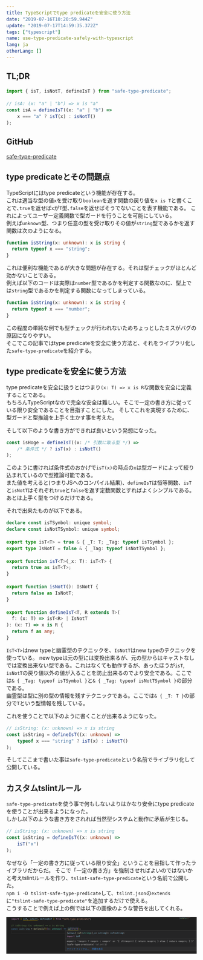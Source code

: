 ```yaml
---
title: TypeScriptでtype predicateを安全に使う方法
date: "2019-07-16T10:20:59.944Z"
update: "2019-07-17T14:59:35.372Z"
tags: ["typescript"]
name: use-type-predicate-safely-with-typescript
lang: ja
otherLang: []
---
```



## TL;DR

```ts
import { isT, isNotT, defineIsT } from "safe-type-predicate";

// isA: (x: "a" | "b") => x is "a"
const isA = defineIsT((x: "a" | "b") =>
    x === "a" ? isT(x) : isNotT()
);
```

## GitHub
[safe-type-predicate](https://github.com/kgtkr/safe-type-predicate)  

## type predicateとその問題点

TypeScriptにはtype predicateという機能が存在する。  
これは適当な型の値`x`を受け取り`boolean`を返す関数の戻り値を`x is T`と書くことで､`true`を返せば`x`が`T`型､`false`を返せばそうでないことを表す機能である。 
これによってユーザー定義関数で型ガードを行うことを可能にしている。  
例えば`unknown`型、つまり任意の型を受け取りその値が`string`型であるかを返す関数は次のようになる。

```ts
function isString(x: unknown): x is string {
  return typeof x === "string";
}
```

これは便利な機能であるが大きな問題が存在する。それは型チェックがほとんど効かないことである。  
例えば以下のコードは実際は`number`型であるかを判定する関数なのに、型上では`string`型であるかを判定する関数になってしまっている。

```ts
function isString(x: unknown): x is string {
  return typeof x === "number";
}
```

この程度の単純な例でも型チェックが行われないためちょっとしたミスがバグの原因になりやすい。  
そこでこの記事ではtype predicateを安全に使う方法と、それをライブラリ化した`safe-type-predicate`を紹介する。

## type predicateを安全に使う方法
type predicateを安全に扱うとはつまり`(x: T) => x is R`な関数を安全に定義することである。  
もちろんTypeScriptなので完全な安全は難しい。そこで一定の書き方に従っている限り安全であることを目指すことにした。
そしてこれを実現するために、型ガードと型推論を上手く生かす事を考えた。  

そして以下のような書き方ができれば良いという発想になった。  

```ts
const isHoge = defineIsT((x: /* 引数に取る型 */) =>
    /* 条件式 */ ? isT(x) : isNotT()
);
```

このように書ければ条件式のおかげで`isT(x)`の時点の`x`は型ガードによって絞り込まれているので型推論可能である。  
また値を考えると(つまりJSへのコンパイル結果)、`defineIsT`は恒等関数、`isT`と`isNotT`はそれぞれ`true`と`false`を返す定数関数とすればよくシンプルである。  
あとは上手く型をつけるだけである。  

それで出来たものが以下である。

```ts
declare const isTSymbol: unique symbol;
declare const isNotTSymbol: unique symbol;

export type isT<T> = true & { _T: T; _Tag: typeof isTSymbol };
export type IsNotT = false & { _Tag: typeof isNotTSymbol };

export function isT<T>(_x: T): isT<T> {
  return true as isT<T>;
}

export function isNotT(): IsNotT {
  return false as IsNotT;
}

export function defineIsT<T, R extends T>(
  f: (x: T) => isT<R> | IsNotT
): (x: T) => x is R {
  return f as any;
}
```

`IsT<T>`はnew typeと幽霊型のテクニックを、`IsNotT`はnew typeのテクニックを使っている。
new typeは元の型には変換出来るが、元の型からはキャストなしでは変換出来ない型である。これはなくても動作するが、あったほうが`isT`, `isNotT`の戻り値以外の値が入ることを防止出来るのでより安全である。ここでは`& { _Tag: typeof isTSymbol }`と`& { _Tag: typeof isNotTSymbol }`の部分である。  
幽霊型は型に別の型の情報を残すテクニックである。ここでは`& { _T: T }`の部分で`T`という型情報を残している。  

これを使うことで以下のように書くことが出来るようになった。 

```ts
// isString: (x: unknown) => x is string
const isString = defineIsT((x: unknown) =>
    typeof x === "string" ? isT(x) : isNotT()
);
```

そしてここまで書いた事は`safe-type-predicate`という名前でライブラリ化して公開している。


## カスタムtslintルール

`safe-type-predicate`を使う事で何もしないよりはかなり安全にtype predicateを使うことが出来るようになった。  
しかし以下のような書き方をされれば当然型システムと動作に矛盾が生じる。  

```ts
// isString: (x: unknown) => x is string
const isString = defineIsT((x: unknown) =>
    isT("x")
);
```

なぜなら「一定の書き方に従っている限り安全」ということを目指して作ったライブラリだからだ。
そこで「一定の書き方」を強制させればよいのではないかと考えtslintルールを作り、`tslint-safe-type-predicate`という名前で公開した。  
`npm i -D tslint-safe-type-predicate`して、`tslint.json`の`extends`に`"tslint-safe-type-predicate"`を追加するだけで使える。    
こうすることで例えば上の例では以下の画像のような警告を出してくれる。  

![](1.png)
